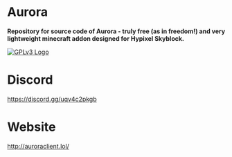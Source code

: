 # **Aurora**
**Repository for source code of Aurora - truly free (as in freedom!) and very lightweight minecraft addon designed for Hypixel Skyblock.**

[![GPLv3 Logo](https://upload.wikimedia.org/wikipedia/commons/thumb/9/93/GPLv3_Logo.svg/192px-GPLv3_Logo.svg.png)](https://commons.wikimedia.org/wiki/File:GPLv3_Logo.svg "Free Software Foundation, Public domain, via Wikimedia Commons")

# Discord
https://discord.gg/uqv4c2pkgb

# Website
http://auroraclient.lol/
